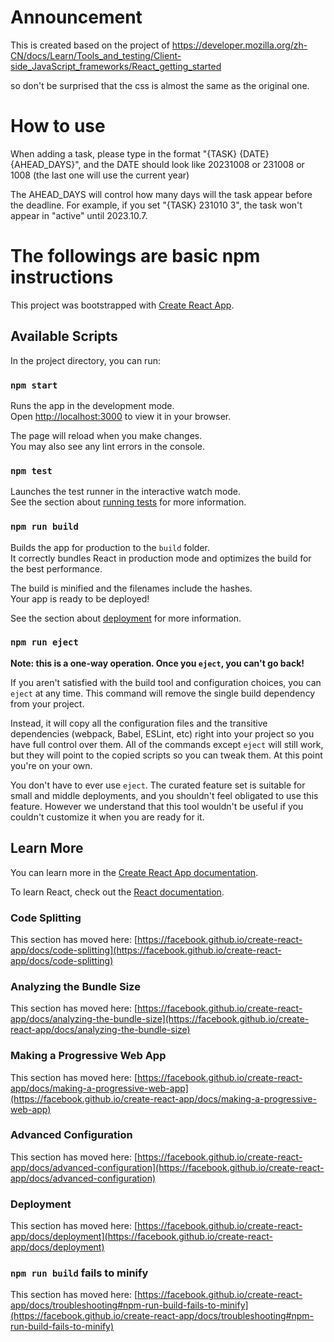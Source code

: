 # Announcement

This is created based on the project of
https://developer.mozilla.org/zh-CN/docs/Learn/Tools_and_testing/Client-side_JavaScript_frameworks/React_getting_started

so don't be surprised that the css is almost the same as the original one.

# How to use

When adding a task, please type in the format "{TASK} {DATE} {AHEAD_DAYS}", and the DATE should look like 20231008 or 231008 or 1008 (the last one will use the current year)

The AHEAD_DAYS will control how many days will the task appear before the deadline. For example, if you set "{TASK} 231010 3", the task won't appear in "active" until 2023.10.7.

# The followings are basic npm instructions

This project was bootstrapped with
[Create React App](https://github.com/facebook/create-react-app).

## Available Scripts

In the project directory, you can run:

### `npm start`

Runs the app in the development mode.\
Open [http://localhost:3000](http://localhost:3000) to view it in your browser.

The page will reload when you make changes.\
You may also see any lint errors in the console.

### `npm test`

Launches the test runner in the interactive watch mode.\
See the section about [running tests](https://facebook.github.io/create-react-app/docs/running-tests)
for more information.

### `npm run build`

Builds the app for production to the `build` folder.\
It correctly bundles React in production mode and optimizes the build for the best performance.

The build is minified and the filenames include the hashes.\
Your app is ready to be deployed!

See the section about
[deployment](https://facebook.github.io/create-react-app/docs/deployment) for more
information.

### `npm run eject`

**Note: this is a one-way operation. Once you `eject`, you can't go back!**

If you aren't satisfied with the build tool and configuration choices, you can
`eject` at any time. This command will remove the single build dependency from your
project.

Instead, it will copy all the configuration files and the transitive dependencies
(webpack, Babel, ESLint, etc) right into your project so you have full control over
them. All of the commands except `eject` will still work, but they will point to the
copied scripts so you can tweak them. At this point you're on your own.

You don't have to ever use `eject`. The curated feature set is suitable for small and
middle deployments, and you shouldn't feel obligated to use this feature. However we
understand that this tool wouldn't be useful if you couldn't customize it when you
are ready for it.

## Learn More

You can learn more in the
[Create React App documentation](https://facebook.github.io/create-react-app/docs/getting-started).

To learn React, check out the [React documentation](https://reactjs.org/).

### Code Splitting

This section has moved here:
[https://facebook.github.io/create-react-app/docs/code-splitting](https://facebook.github.io/create-react-app/docs/code-splitting)

### Analyzing the Bundle Size

This section has moved here:
[https://facebook.github.io/create-react-app/docs/analyzing-the-bundle-size](https://facebook.github.io/create-react-app/docs/analyzing-the-bundle-size)

### Making a Progressive Web App

This section has moved here:
[https://facebook.github.io/create-react-app/docs/making-a-progressive-web-app](https://facebook.github.io/create-react-app/docs/making-a-progressive-web-app)

### Advanced Configuration

This section has moved here:
[https://facebook.github.io/create-react-app/docs/advanced-configuration](https://facebook.github.io/create-react-app/docs/advanced-configuration)

### Deployment

This section has moved here:
[https://facebook.github.io/create-react-app/docs/deployment](https://facebook.github.io/create-react-app/docs/deployment)

### `npm run build` fails to minify

This section has moved here:
[https://facebook.github.io/create-react-app/docs/troubleshooting#npm-run-build-fails-to-minify](https://facebook.github.io/create-react-app/docs/troubleshooting#npm-run-build-fails-to-minify)
